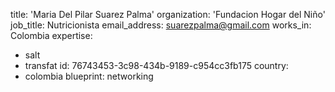 title: 'Maria Del Pilar Suarez Palma'
organization: 'Fundacion Hogar del Niño'
job_title: Nutricionista
email_address: suarezpalma@gmail.com
works_in: Colombia
expertise:
  - salt
  - transfat
id: 76743453-3c98-434b-9189-c954cc3fb175
country:
  - colombia
blueprint: networking
